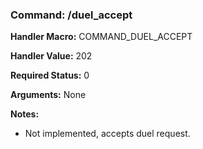### Command: /duel_accept

**Handler Macro:** COMMAND_DUEL_ACCEPT

**Handler Value:** 202

**Required Status:** 0

**Arguments:**
None

**Notes:**
- Not implemented, accepts duel request.